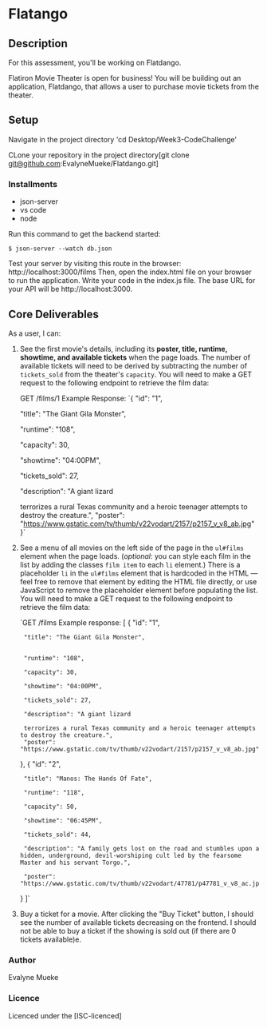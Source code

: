 # Flatango
## Description

For this assessment, you'll be working on Flatdango.

Flatiron Movie Theater is open for business! You will be building out an
application, Flatdango, that allows a user to purchase movie tickets from the
theater.

## Setup

Navigate in the project directory   'cd Desktop/Week3-CodeChallenge'

CLone your repository in the project directory[git clone git@github.com:EvalyneMueke/Flatdango.git]

### Installments

* json-server
* vs code
* node 


Run this command to get the backend started:

 `$ json-server --watch db.json`

Test your server by visiting this route in the browser:
  http://localhost:3000/films
Then, open the index.html file on your browser to run the application.
Write your code in the index.js file. The base URL for your API will be
  http://localhost:3000.

## Core Deliverables

As a user, I can:

1. See the first movie's details, including its **poster, title, runtime,
  showtime, and available tickets** when the page loads. The number of
  available tickets will need to be derived by subtracting the number of
  `tickets_sold` from the theater's `capacity`. You will need to make a GET
  request to the following endpoint to retrieve the film data:


   GET /films/1
   Example Response:
   `{
     "id": "1",

     "title": "The Giant Gila Monster",

     "runtime": "108",

     "capacity": 30,

     "showtime": "04:00PM",

     "tickets_sold": 27,

     "description": "A giant lizard 

     terrorizes a rural Texas community and a heroic teenager attempts to destroy the creature.",
     "poster": "https://www.gstatic.com/tv/thumb/v22vodart/2157/p2157_v_v8_ab.jpg"
   }`


2. See a menu of all movies on the left side of the page in the `ul#films`
  element when the page loads. (_optional_: you can style each film in the list
  by adding the classes `film item` to each `li` element.) There is a
  placeholder `li` in the `ul#films` element that is hardcoded in the HTML —
  feel free to remove that element by editing the HTML file directly, or use
  JavaScript to remove the placeholder element before populating the list. You
  will need to make a GET request to the following endpoint to retrieve the
  film data:


   `GET /films
   Example response:
   [
      {
        "id": "1",

        "title": "The Giant Gila Monster",

    
        "runtime": "108",

        "capacity": 30,

        "showtime": "04:00PM",

        "tickets_sold": 27,

        "description": "A giant lizard 

        terrorizes a rural Texas community and a heroic teenager attempts to destroy the creature.",
        "poster": "https://www.gstatic.com/tv/thumb/v22vodart/2157/p2157_v_v8_ab.jpg"
      },
      {
        "id": "2",

        "title": "Manos: The Hands Of Fate",

        "runtime": "118",

        "capacity": 50,

        "showtime": "06:45PM",

        "tickets_sold": 44,

        "description": "A family gets lost on the road and stumbles upon a hidden, underground, devil-worshiping cult led by the fearsome Master and his servant Torgo.",
        
        "poster": "https://www.gstatic.com/tv/thumb/v22vodart/47781/p47781_v_v8_ac.jpg"
      }
      ]`


3. Buy a ticket for a movie. After clicking the "Buy Ticket" button, I should
  see the number of available tickets decreasing on the frontend. I should not
  be able to buy a ticket if the showing is sold out (if there are 0 tickets
  available)e.

  ### Author 
  Evalyne Mueke

  ### Licence

Licenced under the [ISC-licenced]
